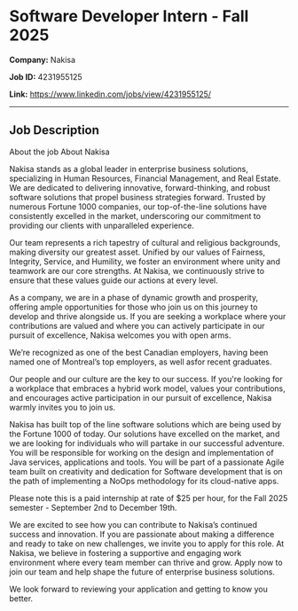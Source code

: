 # Software Developer Intern - Fall 2025

**Company:** Nakisa

**Job ID:** 4231955125

**Link:** https://www.linkedin.com/jobs/view/4231955125/

---

## Job Description

About the job
About Nakisa

Nakisa stands as a global leader in enterprise business solutions, specializing in Human Resources, Financial Management, and Real Estate. We are dedicated to delivering innovative, forward-thinking, and robust software solutions that propel business strategies forward. Trusted by numerous Fortune 1000 companies, our top-of-the-line solutions have consistently excelled in the market, underscoring our commitment to providing our clients with unparalleled experience.

Our team represents a rich tapestry of cultural and religious backgrounds, making diversity our greatest asset. Unified by our values of Fairness, Integrity, Service, and Humility, we foster an environment where unity and teamwork are our core strengths. At Nakisa, we continuously strive to ensure that these values guide our actions at every level.

As a company, we are in a phase of dynamic growth and prosperity, offering ample opportunities for those who join us on this journey to develop and thrive alongside us. If you are seeking a workplace where your contributions are valued and where you can actively participate in our pursuit of excellence, Nakisa welcomes you with open arms.

We’re recognized as one of the best Canadian employers, having been named one of Montreal’s top employers, as well asfor recent graduates.

Our people and our culture are the key to our success. If you're looking for a workplace that embraces a hybrid work model, values your contributions, and encourages active participation in our pursuit of excellence, Nakisa warmly invites you to join us.



Nakisa has built top of the line software solutions which are being used by the Fortune 1000 of today. Our solutions have excelled on the market, and we are looking for individuals who will partake in our successful adventure. You will be responsible for working on the design and implementation of Java services, applications and tools. You will be part of a passionate Agile team built on creativity and dedication for Software development that is on the path of implementing a NoOps methodology for its cloud-native apps.













Please note this is a paid internship at rate of $25 per hour, for the Fall 2025 semester - September 2nd to December 19th.

We are excited to see how you can contribute to Nakisa’s continued success and innovation. If you are passionate about making a difference and ready to take on new challenges, we invite you to apply for this role. At Nakisa, we believe in fostering a supportive and engaging work environment where every team member can thrive and grow. Apply now to join our team and help shape the future of enterprise business solutions.

We look forward to reviewing your application and getting to know you better.
